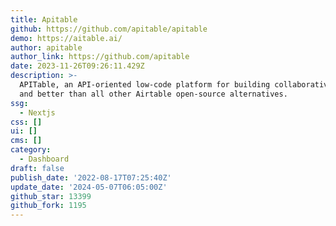 ```yaml
---
title: Apitable
github: https://github.com/apitable/apitable
demo: https://aitable.ai/
author: apitable
author_link: https://github.com/apitable
date: 2023-11-26T09:26:11.429Z
description: >-
  APITable, an API-oriented low-code platform for building collaborative apps
  and better than all other Airtable open-source alternatives.
ssg:
  - Nextjs
css: []
ui: []
cms: []
category:
  - Dashboard
draft: false
publish_date: '2022-08-17T07:25:40Z'
update_date: '2024-05-07T06:05:00Z'
github_star: 13399
github_fork: 1195
---
```

